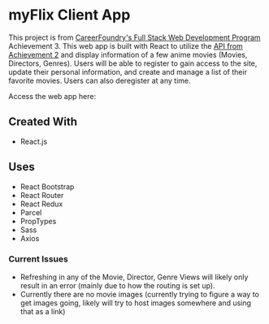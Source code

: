 # myFlix Client App

This project is from [CareerFoundry's Full Stack Web Development Program](https://careerfoundry.com/en/courses/become-a-web-developer/) Achievement 3. This web app is built with React to utilize the [API from Achievement 2](https://github.com/dandanmania/movie_api) and display information of a few anime movies (Movies, Directors, Genres). Users will be able to register to gain access to the site, update their personal information, and create and manage a list of their favorite movies. Users can also deregister at any time.

Access the web app here:

## Created With

- React.js

## Uses

- React Bootstrap
- React Router
- React Redux
- Parcel
- PropTypes
- Sass
- Axios

### Current Issues

- Refreshing in any of the Movie, Director, Genre Views will likely only result in an error (mainly due to how the routing is set up).
- Currently there are no movie images (currently trying to figure a way to get images going, likely will try to host images somewhere and using that as a link)
